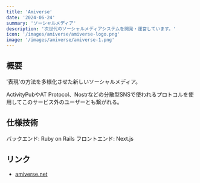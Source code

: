 ```yaml
---
title: 'Amiverse'
date: '2024-06-24'
summary: 'ソーシャルメディア'
description: '次世代のソーシャルメディアシステムを開発・運営しています。'
icon: '/images/amiverse/amiverse-logo.png'
image: '/images/amiverse/amiverse-1.png'
---
```


## 概要

'表現'の方法を多様化させた新しいソーシャルメディア。

ActivityPubやAT Protocol、Nostrなどの分散型SNSで使われるプロトコルを使用してこのサービス外のユーザーとも繋がれる。

## 仕様技術

バックエンド: Ruby on Rails
フロントエンド: Next.js

## リンク

- [amiverse.net](https://amiverse.net/)
